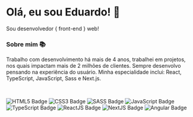 # Olá, eu sou Eduardo! 🚀
Sou desenvolvedor { front-end } web!

### Sobre mim 📚
Trabalho com desenvolvimento há mais de 4 anos, trabalhei em projetos, nos quais impactam mais de 2 milhões de clientes. Sempre desenvolvo pensando na experiência do usuário. Minha especialidade inclui: React, TypeScript, JavaScript, Sass e Next.js.

<br/>

![HTML5 Badge](https://img.shields.io/badge/HTML5-E34F26?logo=html5&logoColor=white)
![CSS3 Badge](https://img.shields.io/badge/CSS3-1572B6?logo=css3&logoColor=white)
![SASS Badge](https://img.shields.io/badge/Sass-CC6699?logo=sass&logoColor=white)
![JavaScript Badge](https://shields.io/badge/JavaScript-F7DF1E?logo=JavaScript&logoColor=000)
![TypeScript Badge](https://shields.io/badge/TypeScript-3178C6?logo=TypeScript&logoColor=FFF)
![ReactJS Badge](https://img.shields.io/badge/-ReactJs-61DAFB?logo=react&logoColor=white)
![NextJS Badge](https://img.shields.io/badge/Next-ffffff?logo=nextdotjs&logoColor=black)
![Angular Badge](https://img.shields.io/badge/Angular-DD0031?logo=angular&logoColor=white)
